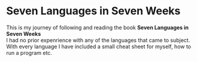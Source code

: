 # Seven Languages in Seven Weeks
This is my journey of following and reading the book **Seven Languages in Seven Weeks**\
I had no prior expenrience with any of the languages that came to subject.\
With every language I have included a small cheat sheet for myself, how to run a program etc.
